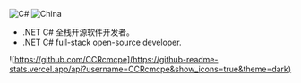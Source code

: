 ![C#](https://img.shields.io/static/v1?logo=C%20Sharp&label=&message=.NET%20C%23&color=brightgreen)
![China](https://img.shields.io/static/v1?label=Location&message=China&color=ff0000&logo=data:image/png;base64,iVBORw0KGgoAAAANSUhEUgAAABUAAAAOCAMAAAD32Kf8AAAABGdBTUEAALGPC%2FxhBQAAAAFzUkdCAK7OHOkAAACrUExURe4cJe4VJu4aJe4ZJe8oMO4eJe4bJe8oMe4dJfA0PO4YJusALO4hJOsAK%2B0KKO4kJOwAKvA7LvRtGO4ZJu4WJvJXHPNiGvRoGfFMHfNhGuwFKe4UJu8jJPFAH%2B4jJPAyIe0NKPR2Fu8rMfNgGvA1Ie8iMu4eM%2B0VJu4gM%2FzXBvm0DO8qL%2FNlGe0XJu8rI%2FNkGfm3DO8rIuwEKfmvDf%2F%2FAO8kMu4dM%2BwDKfRqGLElRkEAAACBSURBVBjTldBHEsIwEETRli15RsaZHE3OOd%2F%2FZJgFLpVgw1%2B%2BTVc1NOhOtzSdURk0NuIRn5NsW%2FEYnySW%2B%2BclO0XTkfJLJcwX6%2BtxFwV9eIaOw8nqkAx7bXYNpWAQxm7eqnPVVAi%2F22k2zLW3FqmaUICt7Dj8rVb%2FqfyhsniC7KBfNfYIXhacC9UAAAAASUVORK5CYII%3D)

* .NET C# 全栈开源软件开发者。  
* .NET C# full-stack open-source developer.

![https://github.com/CCRcmcpe](https://github-readme-stats.vercel.app/api?username=CCRcmcpe&show_icons=true&theme=dark)
